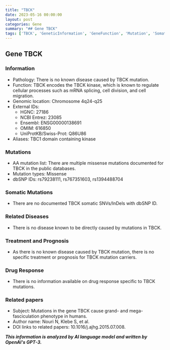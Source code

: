 ```yaml
---
title: "TBCK"
date: 2023-05-16 00:00:00
layout: post
categories: Gene
summary: "## Gene TBCK"
tags: ['TBCK', 'GeneticInformation', 'GeneFunction', 'Mutation', 'SomaticMutations', 'RelatedDiseases', 'Treatment', 'DrugResponse']
---
```


## Gene TBCK

### Information
- Pathology: There is no known disease caused by TBCK mutation.
- Function: TBCK encodes the TBCK kinase, which is known to regulate cellular processes such as mRNA splicing, cell division, and cell migration.
- Genomic location: Chromosome 4q24-q25
- External IDs: 
    - HGNC: 27186
    - NCBI Entrez: 23085
    - Ensembl: ENSG00000138691
    - OMIM: 616850
    - UniProtKB/Swiss-Prot: Q86U86
- Aliases: TBC1 domain containing kinase

### Mutations
- AA mutation list: There are multiple missense mutations documented for TBCK in the public databases.
- Mutation types: Missense
- dbSNP IDs: rs79238111, rs767351603, rs1394488704 

### Somatic Mutations
- There are no documented TBCK somatic SNVs/InDels with dbSNP ID.

### Related Diseases
- There is no disease known to be directly caused by mutations in TBCK.
 
### Treatment and Prognosis
- As there is no known disease caused by TBCK mutation, there is no specific treatment or prognosis for TBCK mutation carriers.

### Drug Response
- There is no information available on drug response specific to TBCK mutations.

### Related papers
- Subject: Mutations in the gene TBCK cause grand- and mega- fasciculation phenotype in humans.
- Author name: Nouri N, Klebe S, et al.
- DOI links to related papers: 10.1016/j.ajhg.2015.07.008.

**_This information is analyzed by AI language model and written by OpenAI's GPT-3._**